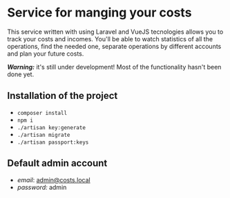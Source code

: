 # Service for manging your costs

This service written with using Laravel and VueJS tecnologies allows you to track your costs and incomes. You'll be able to watch statistics of all the operations, find the needed one, separate operations by different accounts and plan your future costs.

***Warning:*** it's still under development! Most of the functionality hasn't been done yet.

## Installation of the project
- `composer install`
- `npm i`
- `./artisan key:generate`
- `./artisan migrate`
- `./artisan passport:keys`

## Default admin account
- *email*: admin@costs.local
- *password:* admin
